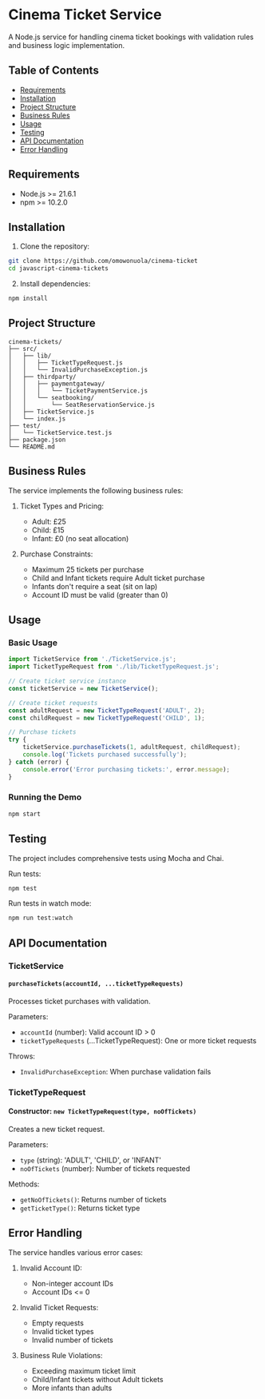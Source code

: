 # Cinema Ticket Service

A Node.js service for handling cinema ticket bookings with validation rules and business logic implementation.

## Table of Contents
- [Requirements](#requirements)
- [Installation](#installation)
- [Project Structure](#project-structure)
- [Business Rules](#business-rules)
- [Usage](#usage)
- [Testing](#testing)
- [API Documentation](#api-documentation)
- [Error Handling](#error-handling)

## Requirements

- Node.js >= 21.6.1
- npm >= 10.2.0

## Installation

1. Clone the repository:
```bash
git clone https://github.com/omowonuola/cinema-ticket
cd javascript-cinema-tickets
```

2. Install dependencies:
```bash
npm install
```

## Project Structure

```
cinema-tickets/
├── src/
│   ├── lib/
│   │   ├── TicketTypeRequest.js
│   │   └── InvalidPurchaseException.js
│   ├── thirdparty/
│   │   ├── paymentgateway/
│   │   │   └── TicketPaymentService.js
│   │   └── seatbooking/
│   │       └── SeatReservationService.js
│   ├── TicketService.js
│   └── index.js
├── test/
│   └── TicketService.test.js
├── package.json
└── README.md
```

## Business Rules

The service implements the following business rules:

1. Ticket Types and Pricing:
   - Adult: £25
   - Child: £15
   - Infant: £0 (no seat allocation)

2. Purchase Constraints:
   - Maximum 25 tickets per purchase
   - Child and Infant tickets require Adult ticket purchase
   - Infants don't require a seat (sit on lap)
   - Account ID must be valid (greater than 0)

## Usage

### Basic Usage

```javascript
import TicketService from './TicketService.js';
import TicketTypeRequest from './lib/TicketTypeRequest.js';

// Create ticket service instance
const ticketService = new TicketService();

// Create ticket requests
const adultRequest = new TicketTypeRequest('ADULT', 2);
const childRequest = new TicketTypeRequest('CHILD', 1);

// Purchase tickets
try {
    ticketService.purchaseTickets(1, adultRequest, childRequest);
    console.log('Tickets purchased successfully');
} catch (error) {
    console.error('Error purchasing tickets:', error.message);
}
```

### Running the Demo

```bash
npm start
```

## Testing

The project includes comprehensive tests using Mocha and Chai.

Run tests:
```bash
npm test
```

Run tests in watch mode:
```bash
npm run test:watch
```

## API Documentation

### TicketService

#### `purchaseTickets(accountId, ...ticketTypeRequests)`

Processes ticket purchases with validation.

Parameters:
- `accountId` (number): Valid account ID > 0
- `ticketTypeRequests` (...TicketTypeRequest): One or more ticket requests

Throws:
- `InvalidPurchaseException`: When purchase validation fails

### TicketTypeRequest

#### Constructor: `new TicketTypeRequest(type, noOfTickets)`

Creates a new ticket request.

Parameters:
- `type` (string): 'ADULT', 'CHILD', or 'INFANT'
- `noOfTickets` (number): Number of tickets requested

Methods:
- `getNoOfTickets()`: Returns number of tickets
- `getTicketType()`: Returns ticket type

## Error Handling

The service handles various error cases:

1. Invalid Account ID:
   - Non-integer account IDs
   - Account IDs <= 0

2. Invalid Ticket Requests:
   - Empty requests
   - Invalid ticket types
   - Invalid number of tickets

3. Business Rule Violations:
   - Exceeding maximum ticket limit
   - Child/Infant tickets without Adult tickets
   - More infants than adults

